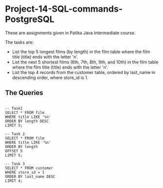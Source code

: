 # Project-14-SQL-commands-PostgreSQL
These are assignments given in Patika Java Intermediate course.

The tasks are:

* List the top 5 longest films (by length) in the film table where the film title (title) ends with the letter 'n'.
* List the next 5 shortest films (6th, 7th, 8th, 9th, and 10th) in the film table where the film title (title) ends with the letter 'n'.
* List the top 4 records from the customer table, ordered by last_name in descending order, where store_id is 1.


## The Queries 

```

-- Task1
SELECT * FROM film 
WHERE title LIKE '%n' 
ORDER BY length DESC
LIMIT 5;

-- Task 2
SELECT * FROM film 
WHERE title LIKE '%n' 
ORDER BY length 
OFFSET 5
LIMIT 5;

-- Task 3
SELECT * FROM customer 
WHERE store_id = 1
ORDER BY last_name DESC 
LIMIT 4;
```